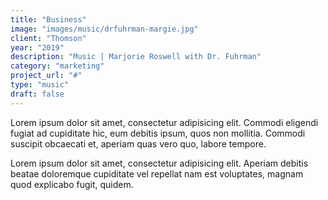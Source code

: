 ```yaml
---
title: "Business"
image: "images/music/drfuhrman-margie.jpg"
client: "Thomson"
year: "2019"
description: "Music | Marjorie Roswell with Dr. Fuhrman"
category: "marketing"
project_url: "#"
type: "music"
draft: false
---
```


Lorem ipsum dolor sit amet, consectetur adipisicing elit. Commodi eligendi fugiat ad cupiditate hic, eum debitis ipsum, quos non mollitia. Commodi suscipit obcaecati et, aperiam quas vero quo, labore tempore.

Lorem ipsum dolor sit amet, consectetur adipisicing elit. Aperiam debitis beatae doloremque cupiditate vel repellat nam est voluptates, magnam quod explicabo fugit, quidem.
